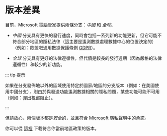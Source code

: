 # 版本差異

目前，Microsoft 電腦管家提供兩條分支：*中國* 和 *全球*。

- *中國* 分支具有更快的發行速度，同時會包括一系列新的功能更新，但它可能不符合部分地區的隱私法律（這主要是遙測數據處理數據中心的位置決定的）（例如：歐盟嘅通用數據保護條例 [GDPR](https://gdpr-info.eu/)）。

- *全球* 分支具有更好的法律遵循性，但代價是較長的發行週期（因為嚴格的法律遵循性）和較少的新功能。

::: tip 提示

如果在分支發佈地以外的區域使用特定於國家/地區的分支版本（例如：在美國使用中國分支），則由於與發送功能遙測數據相關的隱私問題，某些功能可能不可用（例如：彈出視窗阻止）。

:::

但請放心，兩個版本都是*安全*的，並且符合 [Microsoft 隱私聲明](https://privacy.microsoft.com/zh-hant/privacystatement)中的承諾。

你可以從 [這裡](https://aka.ms/PCManagerOFL30101) 下載符合你當前地區政策的版本。

